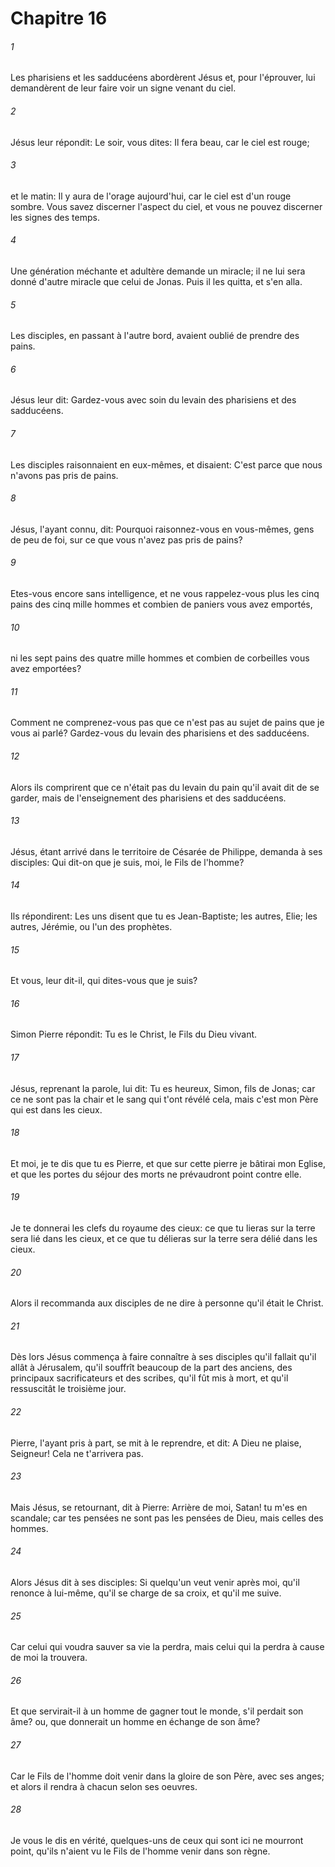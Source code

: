 # Chapitre 16

###### 1
Les pharisiens et les sadducéens abordèrent Jésus et, pour l'éprouver, lui demandèrent de leur faire voir un signe venant du ciel.
###### 2
Jésus leur répondit: Le soir, vous dites: Il fera beau, car le ciel est rouge;
###### 3
et le matin: Il y aura de l'orage aujourd'hui, car le ciel est d'un rouge sombre. Vous savez discerner l'aspect du ciel, et vous ne pouvez discerner les signes des temps.
###### 4
Une génération méchante et adultère demande un miracle; il ne lui sera donné d'autre miracle que celui de Jonas. Puis il les quitta, et s'en alla.
###### 5
Les disciples, en passant à l'autre bord, avaient oublié de prendre des pains.
###### 6
Jésus leur dit: Gardez-vous avec soin du levain des pharisiens et des sadducéens.
###### 7
Les disciples raisonnaient en eux-mêmes, et disaient: C'est parce que nous n'avons pas pris de pains.
###### 8
Jésus, l'ayant connu, dit: Pourquoi raisonnez-vous en vous-mêmes, gens de peu de foi, sur ce que vous n'avez pas pris de pains?
###### 9
Etes-vous encore sans intelligence, et ne vous rappelez-vous plus les cinq pains des cinq mille hommes et combien de paniers vous avez emportés,
###### 10
ni les sept pains des quatre mille hommes et combien de corbeilles vous avez emportées?
###### 11
Comment ne comprenez-vous pas que ce n'est pas au sujet de pains que je vous ai parlé? Gardez-vous du levain des pharisiens et des sadducéens.
###### 12
Alors ils comprirent que ce n'était pas du levain du pain qu'il avait dit de se garder, mais de l'enseignement des pharisiens et des sadducéens.
###### 13
Jésus, étant arrivé dans le territoire de Césarée de Philippe, demanda à ses disciples: Qui dit-on que je suis, moi, le Fils de l'homme?
###### 14
Ils répondirent: Les uns disent que tu es Jean-Baptiste; les autres, Elie; les autres, Jérémie, ou l'un des prophètes.
###### 15
Et vous, leur dit-il, qui dites-vous que je suis?
###### 16
Simon Pierre répondit: Tu es le Christ, le Fils du Dieu vivant.
###### 17
Jésus, reprenant la parole, lui dit: Tu es heureux, Simon, fils de Jonas; car ce ne sont pas la chair et le sang qui t'ont révélé cela, mais c'est mon Père qui est dans les cieux.
###### 18
Et moi, je te dis que tu es Pierre, et que sur cette pierre je bâtirai mon Eglise, et que les portes du séjour des morts ne prévaudront point contre elle.
###### 19
Je te donnerai les clefs du royaume des cieux: ce que tu lieras sur la terre sera lié dans les cieux, et ce que tu délieras sur la terre sera délié dans les cieux.
###### 20
Alors il recommanda aux disciples de ne dire à personne qu'il était le Christ.
###### 21
Dès lors Jésus commença à faire connaître à ses disciples qu'il fallait qu'il allât à Jérusalem, qu'il souffrît beaucoup de la part des anciens, des principaux sacrificateurs et des scribes, qu'il fût mis à mort, et qu'il ressuscitât le troisième jour.
###### 22
Pierre, l'ayant pris à part, se mit à le reprendre, et dit: A Dieu ne plaise, Seigneur! Cela ne t'arrivera pas.
###### 23
Mais Jésus, se retournant, dit à Pierre: Arrière de moi, Satan! tu m'es en scandale; car tes pensées ne sont pas les pensées de Dieu, mais celles des hommes.
###### 24
Alors Jésus dit à ses disciples: Si quelqu'un veut venir après moi, qu'il renonce à lui-même, qu'il se charge de sa croix, et qu'il me suive.
###### 25
Car celui qui voudra sauver sa vie la perdra, mais celui qui la perdra à cause de moi la trouvera.
###### 26
Et que servirait-il à un homme de gagner tout le monde, s'il perdait son âme? ou, que donnerait un homme en échange de son âme?
###### 27
Car le Fils de l'homme doit venir dans la gloire de son Père, avec ses anges; et alors il rendra à chacun selon ses oeuvres.
###### 28
Je vous le dis en vérité, quelques-uns de ceux qui sont ici ne mourront point, qu'ils n'aient vu le Fils de l'homme venir dans son règne.
